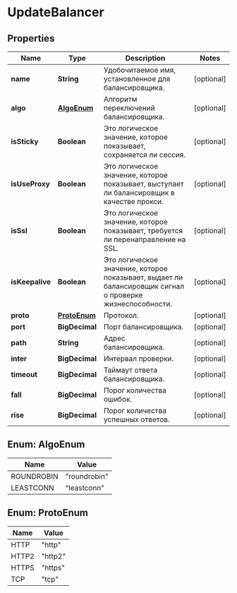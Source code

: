 

# UpdateBalancer


## Properties

| Name | Type | Description | Notes |
|------------ | ------------- | ------------- | -------------|
|**name** | **String** | Удобочитаемое имя, установленное для балансировщика. |  [optional] |
|**algo** | [**AlgoEnum**](#AlgoEnum) | Алгоритм переключений балансировщика. |  [optional] |
|**isSticky** | **Boolean** | Это логическое значение, которое показывает, сохраняется ли сессия. |  [optional] |
|**isUseProxy** | **Boolean** | Это логическое значение, которое показывает, выступает ли балансировщик в качестве прокси. |  [optional] |
|**isSsl** | **Boolean** | Это логическое значение, которое показывает, требуется ли перенаправление на SSL. |  [optional] |
|**isKeepalive** | **Boolean** | Это логическое значение, которое показывает, выдает ли балансировщик сигнал о проверке жизнеспособности. |  [optional] |
|**proto** | [**ProtoEnum**](#ProtoEnum) | Протокол. |  [optional] |
|**port** | **BigDecimal** | Порт балансировщика. |  [optional] |
|**path** | **String** | Адрес балансировщика. |  [optional] |
|**inter** | **BigDecimal** | Интервал проверки. |  [optional] |
|**timeout** | **BigDecimal** | Таймаут ответа балансировщика. |  [optional] |
|**fall** | **BigDecimal** | Порог количества ошибок. |  [optional] |
|**rise** | **BigDecimal** | Порог количества успешных ответов. |  [optional] |



## Enum: AlgoEnum

| Name | Value |
|---- | -----|
| ROUNDROBIN | &quot;roundrobin&quot; |
| LEASTCONN | &quot;leastconn&quot; |



## Enum: ProtoEnum

| Name | Value |
|---- | -----|
| HTTP | &quot;http&quot; |
| HTTP2 | &quot;http2&quot; |
| HTTPS | &quot;https&quot; |
| TCP | &quot;tcp&quot; |



